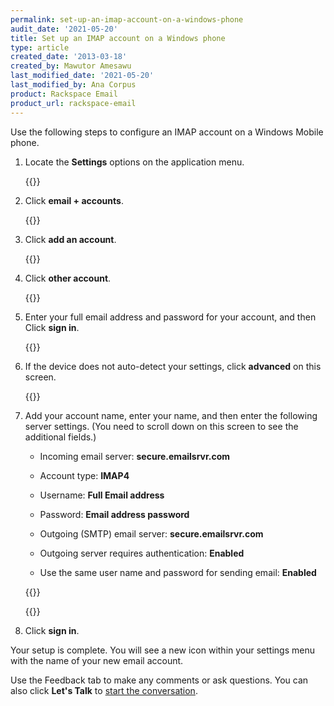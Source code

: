 ```yaml
---
permalink: set-up-an-imap-account-on-a-windows-phone
audit_date: '2021-05-20'
title: Set up an IMAP account on a Windows phone
type: article
created_date: '2013-03-18'
created_by: Mawutor Amesawu
last_modified_date: '2021-05-20'
last_modified_by: Ana Corpus
product: Rackspace Email
product_url: rackspace-email
---
```


Use the following steps to configure an IMAP account on a Windows
Mobile phone.

1. Locate the **Settings** options on the application menu.

    {{<image src="1.jpg" alt="" title="">}}

2. Click **email + accounts**.

    {{<image src="2.jpg" alt="" title="">}}

3.  Click **add an account**.

    {{<image src="3.jpg" alt="" title="">}}

4. Click **other account**.

    {{<image src="4.jpg" alt="" title="">}}

5. Enter your full email address and password for your account, and then Click **sign in**.

    {{<image src="5.jpg" alt="" title="">}}

6. If the device does not auto-detect your settings, click **advanced** on this screen.

    {{<image src="6.jpg" alt="" title="">}}

7. Add your account name, enter your name, and then enter the following server settings. (You need to scroll down on this screen to see the additional fields.)

    -   Incoming email server: **secure.emailsrvr.com**

    -   Account type: **IMAP4**

    -   Username: **Full Email address**

    -   Password: **Email address password**

    -   Outgoing (SMTP) email server: **secure.emailsrvr.com**

    -   Outgoing server requires authentication: **Enabled**

    -   Use the same user name and password for sending email: **Enabled**

    {{<image src="8.jpg" alt="" title="">}}

    {{<image src="9.jpg" alt="" title="">}}

8. Click **sign in**.

Your setup is complete. You will see a new icon within your settings menu with the name of your new email account.

Use the Feedback tab to make any comments or ask questions. You can also click
**Let's Talk** to [start the conversation](https://www.rackspace.com/).


